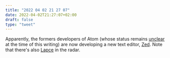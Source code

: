 ```yaml
---
title: "2022 04 02 21 27 07"
date: 2022-04-02T21:27:07+02:00
draft: false
type: "tweet"
---
```

Apparently, the formers developers of Atom (whose status remains [unclear](https://github.com/atom/atom/discussions/22847) at the time of this writing) are now developing a new text editor, [Zed](https://zed.dev/). Note that there's also [Lapce](https://lapce.dev/) in the radar.
